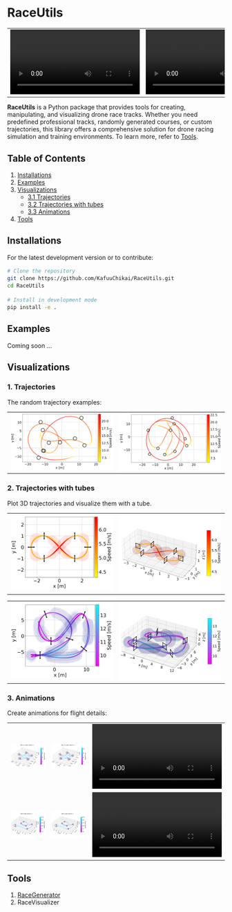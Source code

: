 # RaceUtils

|  |  |
| :---------- | :---------- |
| <video src="https://github.com/user-attachments/assets/4971501e-bc81-4c1a-aec7-e794125dc193" /> | <video src="https://github.com/user-attachments/assets/4211e1ae-d321-45bf-bf8a-52991d878eea" /> |

**RaceUtils** is a Python package that provides tools for creating, manipulating, and visualizing drone race tracks. Whether you need predefined professional tracks, randomly generated courses, or custom trajectories, this library offers a comprehensive solution for drone racing simulation and training environments. To learn more, refer to [Tools](#tools).

## Table of Contents

1. [Installations](#installations)
2. [Examples](#examples)
3. [Visualizations](#visualizations)
   - [3.1 Trajectories](#1-trajectories)
   - [3.2 Trajectories with tubes](#2-trajectories-with-tubes)
   - [3.3 Animations](#3-animations)
4. [Tools](#tools)

## Installations

For the latest development version or to contribute:

```bash
# Clone the repository
git clone https://github.com/KafuuChikai/RaceUtils.git
cd RaceUtils

# Install in development mode
pip install -e .
```

## Examples

Coming soon ...

## Visualizations

### 1. Trajectories

The random trajectory examples:

<table>
  <tr>
    <td style="width:50%;"><img src="docs/random_race_example/race_1.png" alt="race_1" style="width:100%;"/></td>
    <td style="width:50%;"><img src="docs/random_race_example/race_2.png" alt="race_2" style="width:100%;"/></td>
  </tr>
</table>

### 2. Trajectories with tubes

Plot 3D trajectories and visualize them with a tube.

<table>
  <tr>
    <td style="width:50%;"><img src="docs/3d_tube/figure8_2d.png" alt="figure8_2d" style="width:100%;"/></td>
    <td style="width:50%;"><img src="docs/3d_tube/figure8_3d.png" alt="figure8_3d" style="width:100%;"/></td>
  </tr>
</table>

<table>
  <tr>
    <td style="width:50%;"><img src="docs/3d_tube/race_uzh_19g_2d.png" alt="race_uzh_19g_2d" style="width:100%;"/></td>
    <td style="width:50%;"><img src="docs/3d_tube/race_uzh_19g_3d.png" alt="race_uzh_19g_3d" style="width:100%;"/></td>
  </tr>
</table>

### 3. Animations

Create animations for flight details:

|  |  |  |
| :---------- | :---------- | :---------- |
| <img src="docs/animations/Star_5_single_drone1_3d.png" /> | <img src="docs/animations/Star_5_single_drone1_3d.png" /> | <video src="https://github.com/user-attachments/assets/8e6eb8d0-df78-43c4-b1b2-a489ab879693" /> |
| <img src="docs/animations/UZH_single_drone1_3d.png" /> | <img src="docs/animations/UZH_single_drone1_3d.png" /> | <video src="https://github.com/user-attachments/assets/2e0c4502-95e2-4b02-94cf-f87b21c82db0" /> |

## Tools

1. [RaceGenerator](docs/utils_manual.md#L3)
2. RaceVisualizer
